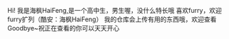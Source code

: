 Hi!
我是海枫HaiFeng,是一个高中生，男生喔，没什么特长哦
喜欢furry，欢迎furry扩列（酷安：海枫HaiFeng）
我的仓库会上传有用的东西哦，欢迎查看
Goodbye~祝正在查看的你可以天天开心
